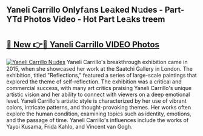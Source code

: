 ## Yaneli Carrillo Onlyf𝚊ns Le𝚊ked N𝚞des - Part-YTd Photos Video - Hot Part Le𝚊ks treem

# <h2><a href="http://ab48061.deff.icu/?id=Yaneli+Carrillo">🔗 New 👉🔴 Yaneli Carrillo VIDEO Photos</a></h2>

[![Yaneli Carrillo N𝚞des](https://i.imgur.com/rIISA9y.gif)](http://ab48061.deff.icu/?id=Yaneli+Carrillo)
Yaneli Carrillo's breakthrough exhibition came in 2015, when she showcased her work at the Saatchi Gallery in London. The exhibition, titled "Reflections," featured a series of large-scale paintings that explored the theme of self-reflection. The exhibition was a critical and commercial success, with many art critics praising Yaneli Carrillo's unique artistic vision and her ability to connect with viewers on a deep emotional level. Yaneli Carrillo's artistic style is characterized by her use of vibrant colors, intricate patterns, and thought-provoking themes. Her works often explore the human condition, examining topics such as identity, emotions, and the passage of time. Yaneli Carrillo's influences include the works of Yayoi Kusama, Frida Kahlo, and Vincent van Gogh.
